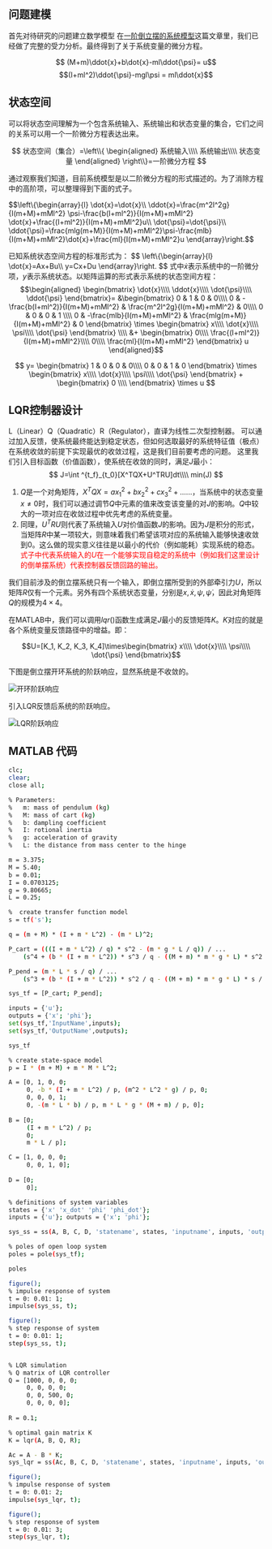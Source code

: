 ## 问题建模

首先对待研究的问题建立数学模型
在[一阶倒立摆的系统模型](index.html?part=blogs&id=0)这篇文章里，我们已经做了完整的受力分析。最终得到了关于系统变量的微分方程。

$$ (M+m)\ddot{x}+b\dot{x}-ml\ddot{\psi}= u$$
$$(I+ml^2)\ddot{\psi}-mgl\psi = ml\ddot{x}$$

## 状态空间

可以将状态空间理解为一个包含系统输入、系统输出和状态变量的集合，它们之间的关系可以用一个一阶微分方程表达出来。

$$ 状态空间（集合）=\left\\{
\begin{aligned}
系统输入\\\\
系统输出\\\\
状态变量
\end{aligned}
\right\\}=一阶微分方程
$$

通过观察我们知道，目前系统模型是以二阶微分方程的形式描述的。为了消除方程中的高阶项，可以整理得到下面的式子。

$$\left\\{\begin{array}{l}
\dot{x}=\dot{x}\\\\
\ddot{x}=\frac{m^2l^2g}{I(m+M)+mMl^2} \psi-\frac{b(I+ml^2)}{I(m+M)+mMl^2} \dot{x}+\frac{(I+ml^2)}{I(m+M)+mMl^2}u\\\\
\dot{\psi}=\dot{\psi}\\\\
\ddot{\psi}=\frac{mlg(m+M)}{I(m+M)+mMl^2}\psi-\frac{mlb}{I(m+M)+mMl^2}\dot{x}+\frac{ml}{I(m+M)+mMl^2}u
\end{array}\right.$$

已知系统状态空间方程的标准形式为：
$$
\left\\{\begin{array}{l}
\dot{x}=Ax+Bu\\\\
y=Cx+Du
\end{array}\right.
$$
式中$\dot{x}$表示系统中的一阶微分项，$y$表示系统状态。以矩阵运算的形式表示系统的状态空间方程：
$$\begin{aligned}
\begin{bmatrix}
\dot{x}\\\\
\ddot{x}\\\\
\dot{\psi}\\\\
\ddot{\psi}
\end{bmatrix}=
&\begin{bmatrix}
0 & 1 & 0 & 0\\\\
0 & -\frac{b(I+ml^2)}{I(m+M)+mMl^2} & \frac{m^2l^2g}{I(m+M)+mMl^2} & 0\\\\
0 & 0 & 0 & 1 \\\\
0 & -\frac{mlb}{I(m+M)+mMl^2} & \frac{mlg(m+M)}{I(m+M)+mMl^2} & 0
\end{bmatrix} \times
\begin{bmatrix}
x\\\\
\dot{x}\\\\
\psi\\\\
\dot{\psi}
\end{bmatrix} \\\\
&+
\begin{bmatrix}
0\\\\
\frac{(I+ml^2)}{I(m+M)+mMl^2}\\\\
0\\\\
\frac{ml}{I(m+M)+mMl^2}
\end{bmatrix}
u
\end{aligned}$$

$$
y= \begin{bmatrix}
1 & 0 & 0 & 0\\\\
0 & 0 & 1 & 0
\end{bmatrix} \times
\begin{bmatrix}
x\\\\
\dot{x}\\\\
\psi\\\\
\dot{\psi}
\end{bmatrix} +
\begin{bmatrix}
0 \\\\
\end{bmatrix} \times
u
$$

## LQR控制器设计

L（Linear）Q（Quadratic）R（Regulator），直译为线性二次型控制器。
可以通过加入反馈，使系统最终能达到稳定状态，但如何选取最好的系统特征值（极点）在系统收敛的前提下实现最优的收敛过程，这是我们目前要考虑的问题。
这里我们引入目标函数（价值函数），使系统在收敛的同时，满足$J$最小：
$$
J=\int ^{t_f}_{t_0}[X^TQX+U^TRU]dt\\\\
min(J)
$$

1. $Q$是一个对角矩阵，$X^TQX=ax_1^2+bx_2^2+cx_3^2+......$，当系统中的状态变量$x≠0$时，我们可以通过调节$Q$中元素的值来改变该变量的对$J$的影响。$Q$中较大的一项对应在收敛过程中优先考虑的系统变量。
2. 同理，$U^TRU$则代表了系统输入$U$对价值函数$J$的影响。因为$J$是积分的形式，当矩阵$R$中某一项较大，则意味着我们希望该项对应的系统输入能够快速收敛到0。这么做的现实意义往往是以最小的代价（例如能耗）实现系统的稳态。
<font color='red'>式子中代表系统输入的$U$在一个能够实现自稳定的系统中（例如我们这里设计的倒单摆系统）代表控制器反馈回路的输出。</font>

我们目前涉及的倒立摆系统只有一个输入，即倒立摆所受到的外部牵引力$U$，所以矩阵$R$仅有一个元素。另外有四个系统状态变量，分别是$x, \dot{x}, \psi, \dot{\psi}$，因此对角矩阵$Q$的规模为$4\times4$。

在MATLAB中，我们可以调用$lqr()$函数生成满足$J$最小的反馈矩阵$K$。$K$对应的就是各个系统变量反馈路径中的增益。即：

$$U=[K_1, K_2, K_3, K_4]\times\begin{bmatrix}
x\\\\
\dot{x}\\\\
\psi\\\\
\dot{\psi}
\end{bmatrix}$$

下图是倒立摆开环系统的阶跃响应，显然系统是不收敛的。

<span class="image main">
<img class="main art-img" style="max-width: 40rem" src="./blogs/对一阶倒立摆的LQR控制/open_loop.webp" alt="开环阶跃响应" />
</span>

引入LQR反馈后系统的阶跃响应。

<span class="image main">
<img class="main art-img" style="max-width: 40rem" src="./blogs/对一阶倒立摆的LQR控制/LQR_control.webp" alt="LQR阶跃响应" />
</span>

## MATLAB 代码

```bash
clc; 
clear; 
close all;

% Parameters:
%   m: mass of pendulum (kg)
%   M: mass of cart (kg)
%   b: dampling coefficient
%   I: rotional inertia
%   g: acceleration of gravity
%   L: the distance from mass center to the hinge

m = 3.375;
M = 5.40;
b = 0.01;
I = 0.0703125;
g = 9.80665;
L = 0.25;

%  create transfer function model
s = tf('s');

q = (m + M) * (I + m * L^2) - (m * L)^2;

P_cart = (((I + m * L^2) / q) * s^2 - (m * g * L / q)) / ...
    (s^4 + (b * (I + m * L^2)) * s^3 / q - ((M + m) * m * g * L) * s^2 / q - b * m * g * L * s / q);

P_pend = (m * L * s / q) / ...
    (s^3 + (b * (I + m * L^2)) * s^2 / q - ((M + m) * m * g * L) * s / q - b * m * g * L / q);

sys_tf = [P_cart; P_pend];

inputs = {'u'}; 
outputs = {'x'; 'phi'};
set(sys_tf,'InputName',inputs);
set(sys_tf,'OutputName',outputs);

sys_tf

% create state-space model
p = I * (m + M) + m * M * L^2;

A = [0, 1, 0, 0;
     0, -b * (I + m * L^2) / p, (m^2 * L^2 * g) / p, 0;
     0, 0, 0, 1;
     0, -(m * L * b) / p, m * L * g * (M + m) / p, 0];
 
B = [0;
     (I + m * L^2) / p;
     0;
     m * L / p];

C = [1, 0, 0, 0;
     0, 0, 1, 0];
 
D = [0;
     0];

% definitions of system variables
states = {'x' 'x_dot' 'phi' 'phi_dot'};
inputs = {'u'}; outputs = {'x'; 'phi'};

sys_ss = ss(A, B, C, D, 'statename', states, 'inputname', inputs, 'outputname', outputs);

% poles of open loop system
poles = pole(sys_tf);

poles

figure();
% impulse response of system
t = 0: 0.01: 1;
impulse(sys_ss, t);

figure();
% step response of system
t = 0: 0.01: 1;
step(sys_ss, t);


% LQR simulation
% Q matrix of LQR controller
Q = [1000, 0, 0, 0;
     0, 0, 0, 0;
     0, 0, 500, 0;
     0, 0, 0, 0];
 
R = 0.1;

% optimal gain matrix K
K = lqr(A, B, Q, R);

Ac = A - B * K;
sys_lqr = ss(Ac, B, C, D, 'statename', states, 'inputname', inputs, 'outputname', outputs);

figure();
% impulse response of system
t = 0: 0.01: 2;
impulse(sys_lqr, t);

figure();
% step response of system
t = 0: 0.01: 3;
step(sys_lqr, t);
```
